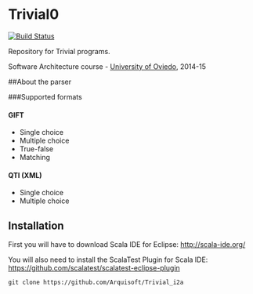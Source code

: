 Trivial0
===============

[![Build
Status](https://travis-ci.org/Arquisoft/Trivial_i2a.svg?branch=master)](https://travis-ci.org/Arquisoft/Trivial_i2a)

Repository for Trivial programs. 

Software Architecture course - [University of Oviedo](http://www.uniovi.es), 2014-15

##About the parser

###Supported formats

#### GIFT
* Single choice
* Multiple choice
* True-false
* Matching

#### QTI (XML)
* Single choice
* Multiple choice

## Installation

First you will have to download Scala IDE for Eclipse: http://scala-ide.org/

You will also need to install the ScalaTest Plugin for Scala IDE: https://github.com/scalatest/scalatest-eclipse-plugin

```
git clone https://github.com/Arquisoft/Trivial_i2a
```



